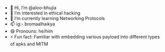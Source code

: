 - 👋 Hi, I’m @aloo-bhujia
- 👀 I’m interested in ethical hacking
- 🌱 I’m currently learning Networking Protocols
- 📫 ig:- bromaalhaikya
- 😄 Pronouns: he/him
- ⚡ Fun fact: Familiar with embedding various payload into different types of apks and MITM

<!---
aloo-bhujia/aloo-bhujia is a ✨ special ✨ repository because its `README.md` (this file) appears on your GitHub profile.
You can click the Preview link to take a look at your changes.
--->

